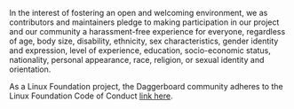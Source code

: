 In the interest of fostering an open and welcoming environment,
we as contributors and maintainers pledge to making participation
in our project and our community a harassment-free experience for everyone,
regardless of age, body size, disability, ethnicity, sex characteristics,
gender identity and expression, level of experience, education,
socio-economic status, nationality, personal appearance, race,
religion, or sexual identity and orientation.

As a Linux Foundation project, the Daggerboard community adheres to
the Linux Foundation Code of Conduct [link here](https://docs.linuxfoundation.org/lfx/mentorship/mentor-guide/code-of-conduct).
